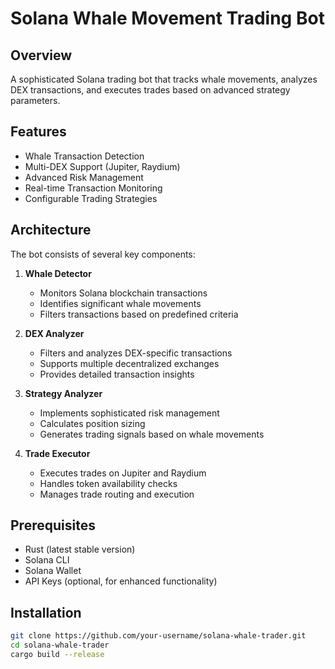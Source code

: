 # Solana Whale Movement Trading Bot

## Overview
A sophisticated Solana trading bot that tracks whale movements, analyzes DEX transactions, and executes trades based on advanced strategy parameters.

## Features
- Whale Transaction Detection
- Multi-DEX Support (Jupiter, Raydium)
- Advanced Risk Management
- Real-time Transaction Monitoring
- Configurable Trading Strategies

## Architecture
The bot consists of several key components:

1. **Whale Detector**
   - Monitors Solana blockchain transactions
   - Identifies significant whale movements
   - Filters transactions based on predefined criteria

2. **DEX Analyzer**
   - Filters and analyzes DEX-specific transactions
   - Supports multiple decentralized exchanges
   - Provides detailed transaction insights

3. **Strategy Analyzer**
   - Implements sophisticated risk management
   - Calculates position sizing
   - Generates trading signals based on whale movements

4. **Trade Executor**
   - Executes trades on Jupiter and Raydium
   - Handles token availability checks
   - Manages trade routing and execution

## Prerequisites
- Rust (latest stable version)
- Solana CLI
- Solana Wallet
- API Keys (optional, for enhanced functionality)

## Installation
```bash
git clone https://github.com/your-username/solana-whale-trader.git
cd solana-whale-trader
cargo build --release